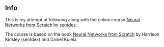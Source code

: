 ## Info
This is my attempt at following along with the online course [Neural Networks from Scratch](https://www.youtube.com/playlist?list=PLQVvvaa0QuDcjD5BAw2DxE6OF2tius3V3) by [sentdex](https://www.youtube.com/@sentdex).

The course is based on the book [Neural Networks from Scratch](https://nnfs.io/) by Harrison Kinsley (sentdex) and Daniel Kuiela.